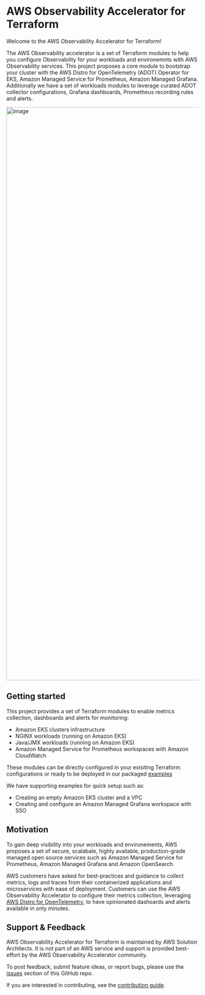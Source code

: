 # AWS Observability Accelerator for Terraform

Welcome to the AWS Observability Accelerator for Terraform!

The AWS Observability accelerator is a set of Terraform modules to help you
configure Observability for your workloads and environemnts  with AWS
Observability services. This project proposes a core module to bootstrap
your cluster with the AWS Distro for OpenTelemetry (ADOT) Operator for EKS,
Amazon Managed Service for Prometheus, Amazon Managed Grafana.
Additionally we have a set of workloads modules to leverage curated ADOT
collector configurations, Grafana dashboards, Prometheus recording rules and alerts.

<img width="1501" alt="image" src="https://user-images.githubusercontent.com/10175027/193913383-94aaf4e2-58c6-4779-935b-e40528e86c03.png">

## Getting started

This project provides a set of Terraform modules to enable metrics collection,
dashboards and alerts for monitoring:

- Amazon EKS clusters infrastructure
- NGINX workloads (running on Amazon EKS)
- Java/JMX workloads (running on Amazon EKS)
- Amazon Managed Service for Prometheus workspaces with Amazon CloudWatch

These modules can be directly configured in your exisiting Terraform configurations or ready
to be deployed in our packaged
[examples](https://github.com/aws-observability/terraform-aws-observability-accelerator/tree/main/examples)

We have supporting examples for quick setup such as:

- Creating an empty Amazon EKS cluster and a VPC
- Creating and configure an Amazon Managed Grafana workspace with SSO

## Motivation

To gain deep visibility into your workloads and environements, AWS proposes a
set of secure, scalabale, highly available, production-grade managed open
source services such as Amazon Managed Service for Prometheus, Amazon Managed
Grafana and Amazon OpenSearch.

AWS customers have asked for best-practices and guidance to collect metrics, logs
and traces from their containerized applications and microservices with ease of
deployment. Customers can use the AWS Observability Accelerator to configure their
metrics collection, leveraging [AWS Distro for OpenTelemetry](https://aws-otel.github.io/),
to have opinionated dashoards and alerts available in only minutes.


## Support & Feedback

AWS Observability Accelerator for Terraform is maintained by AWS Solution Architects.
It is not part of an AWS service and support is provided best-effort by the
AWS Observability Accelerator community.

To post feedback, submit feature ideas, or report bugs, please use the [issues](https://github.com/aws-observability/terraform-aws-observability-accelerator/issues) section of this GitHub repo.

If you are interested in contributing, see the [contribution guide](https://github.com/aws-observability/terraform-aws-observability-accelerator/blob/main/CONTRIBUTING.md).
